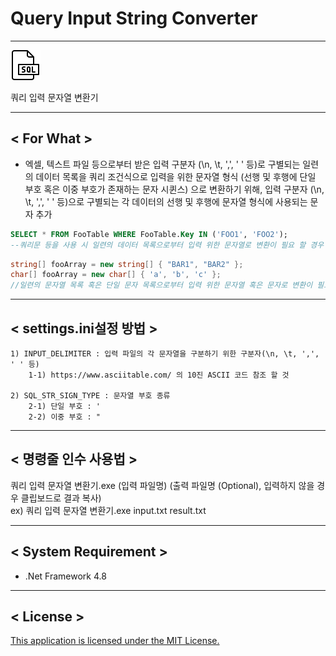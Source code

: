 # Query Input String Converter
---

<p><img src="./res/icons8-sql-48.png"></p>
쿼리 입력 문자열 변환기

---

## < For What >
- 엑셀, 텍스트 파일 등으로부터 받은 입력 구분자 (\n, \t, ',', ' ' 등)로 구별되는 일련의 데이터 목록을 쿼리 조건식으로 입력을 위한 문자열 형식 (선행 및 후행에 단일 부호 혹은 이중 부호가 존재하는 문자 시퀸스) 으로 변환하기 위해, 입력 구분자 (\n, \t, ',', ' ' 등)으로 구별되는 각 데이터의 선행 및 후행에 문자열 형식에 사용되는 문자 추가

```sql
SELECT * FROM FooTable WHERE FooTable.Key IN ('FOO1', 'FOO2');
--쿼리문 등을 사용 시 일련의 데이터 목록으로부터 입력 위한 문자열로 변환이 필요 할 경우
```

```csharp
string[] fooArray = new string[] { "BAR1", "BAR2" };
char[] fooArray = new char[] { 'a', 'b', 'c' };
//일련의 문자열 목록 혹은 단일 문자 목록으로부터 입력 위한 문자열 혹은 문자로 변환이 필요 할 경우
```

---

## < settings.ini설정 방법 >

    1) INPUT_DELIMITER : 입력 파일의 각 문자열을 구분하기 위한 구분자(\n, \t, ',', ' ' 등)
        1-1) https://www.asciitable.com/ 의 10진 ASCII 코드 참조 할 것

    2) SQL_STR_SIGN_TYPE : 문자열 부호 종류
        2-1) 단일 부호 : '
        2-2) 이중 부호 : "

---

## < 명령줄 인수 사용법 >

쿼리 입력 문자열 변환기.exe (입력 파일명) (출력 파일명 (Optional), 입력하지 않을 경우 클립보드로 결과 복사)<br />
ex) 쿼리 입력 문자열 변환기.exe input.txt result.txt

---

## < System Requirement >
- .Net Framework 4.8

---

## < License >
[This application is licensed under the MIT License.](./LICENSE)</b><br /><br />